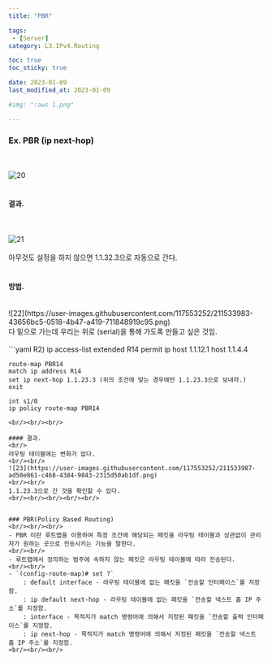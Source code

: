 ```yaml
---
title: "PBR"

tags:
 - [Server]
category: L3.IPv4.Routing

toc: true
toc_sticky: true

date: 2023-01-09
last_modified_at: 2023-01-09

#img: ":aws 1.png"

---
```


<!-- outline-start -->



### Ex. PBR (ip next-hop)
<br/><br/>
![20](https://user-images.githubusercontent.com/117553252/211533976-df6d7e68-fb7c-477d-8a6b-63ff8924156b.png)
<br/><br/>

#### 결과.
<br/><br/>
![21](https://user-images.githubusercontent.com/117553252/211533977-c4d851cd-5ac1-4a3c-b986-8ae01e798422.png)
<br/><br/>
아무것도 설정을 하지 않으면 1.1.32.3으로 자동으로 간다.
<br/><br/>

#### 방법.
<br/>
![22](https://user-images.githubusercontent.com/117553252/211533983-43656bc5-0518-4b47-a419-711848919c95.png)
<br/>
다 밑으로 가는데 우리는 위로 (serial)을 통해 가도록 만들고 싶은 것임.
<br/><br/>
```yaml
R2)
    ip access-list extended R14
    permit ip host 1.1.12.1 host 1.1.4.4

    route-map PBR14
    match ip address R14
    set ip next-hop 1.1.23.3 (위의 조건에 맞는 경우에만 1.1.23.3으로 보내라.)
    exit

    int s1/0
    ip policy route-map PBR14
```
<br/><br/><br/>

#### 결과.
<br/>
라우팅 테이블에는 변화가 없다.
<br/><br/>
![23](https://user-images.githubusercontent.com/117553252/211533987-ad50e861-c468-4384-9843-2315d50ab1df.png)
<br/><br/>
1.1.23.3으로 간 것을 확인할 수 있다.
<br/><br/><br/><br/><br/>


### PBR(Policy Based Routing)
<br/><br/><br/>
- PBR 이란 루트맵을 이용하여 특정 조건에 해당되는 패킷을 라우팅 테이블과 상관없이 관리자가 원하는 곳으로 전송시키는 기능을 말한다.
<br/><br/>
- 루트맵에서 정의하는 범주에 속하지 않는 패킷은 라우팅 테이블에 따라 전송된다.
<br/><br/>
- `(config-route-map)# set ?`
    : default interface - 라우팅 테이블에 없는 패킷을 `전송할 인터페이스`를 지정함.
    : ip default next-hop - 라우팅 테이블에 없는 패킷을 `전송할 넥스트 홉 IP 주소`를 지정함.
    : interface - 목적지가 match 명령어에 의해서 지정된 패킷을 `전송할 출력 인터페이스`를 지정함.
    : ip next-hop - 목적지가 match 명령어에 의해서 지정된 패킷을 `전송할 넥스트 홉 IP 주소`를 지정함.
<br/><br/><br/>
